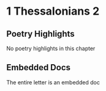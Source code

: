 # 1 Thessalonians 2

## Poetry Highlights

No poetry highlights in this chapter

## Embedded Docs

The entire letter is an embedded doc

